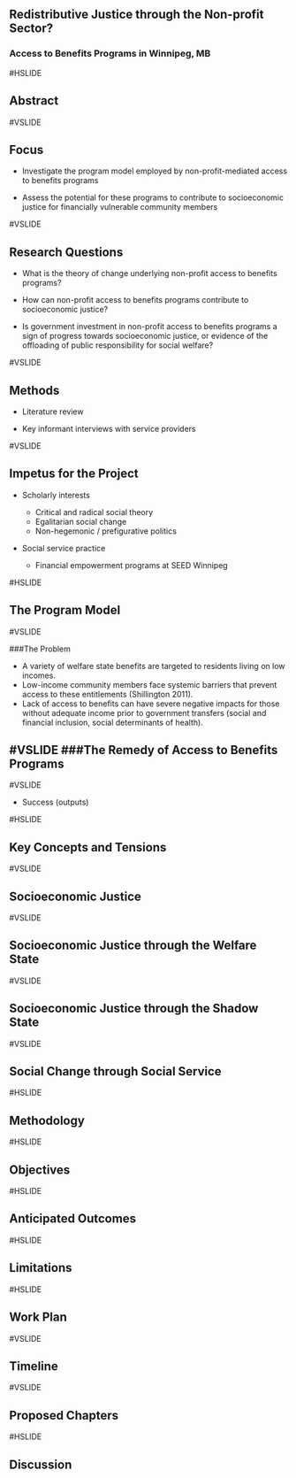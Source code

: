 ## Redistributive Justice through the Non-profit Sector?
### Access to Benefits Programs in Winnipeg, MB

#HSLIDE

## Abstract

#VSLIDE

## Focus
- Investigate the program model employed by non-profit-mediated access to benefits programs<!-- .element: class="fragment" -->

- Assess the potential for these programs to contribute to socioeconomic justice for financially vulnerable community members<!-- .element: class="fragment" -->

#VSLIDE

## Research Questions

- What is the theory of change underlying non-profit access to benefits programs?<!-- .element: class="fragment" -->

- How can non-profit access to benefits programs contribute to socioeconomic justice?<!-- .element: class="fragment" -->

- Is government investment in non-profit access to benefits programs a sign of progress towards socioeconomic justice, or evidence of the offloading of public responsibility for social welfare?<!-- .element: class="fragment" -->

#VSLIDE

## Methods
- Literature review<!-- .element: class="fragment" -->

- Key informant interviews with service providers<!-- .element: class="fragment" -->

#VSLIDE

## Impetus for the Project
- Scholarly interests<!-- .element: class="fragment" -->
    - Critical and radical social theory<!-- .element: class="fragment" -->
    - Egalitarian social change<!-- .element: class="fragment" -->
    - Non-hegemonic / prefigurative politics<!-- .element: class="fragment" -->

- Social service practice<!-- .element: class="fragment" -->
    - Financial empowerment programs at SEED Winnipeg<!-- .element: class="fragment" -->

#HSLIDE

## The Program Model

#VSLIDE

###The Problem
- A variety of welfare state benefits are targeted to residents living on low incomes.<!-- .element: class="fragment" -->
- Low-income community members face systemic barriers that prevent access to these entitlements (Shillington 2011).<!-- .element: class="fragment" -->
- Lack of access to benefits can have severe negative impacts for those without adequate income prior to government transfers (social and financial inclusion, social determinants of health).<!-- .element: class="fragment" -->

#VSLIDE
###The Remedy of Access to Benefits Programs
- 

#VSLIDE

- Success (outputs)

#HSLIDE

## Key Concepts and Tensions

#VSLIDE

## Socioeconomic Justice

#VSLIDE

## Socioeconomic Justice through the Welfare State

#VSLIDE

## Socioeconomic Justice through the Shadow State

#VSLIDE

## Social Change through Social Service

#HSLIDE

## Methodology

#HSLIDE

## Objectives

#HSLIDE

## Anticipated Outcomes

#HSLIDE

## Limitations

#HSLIDE

## Work Plan

#VSLIDE

## Timeline

#VSLIDE

## Proposed Chapters

#HSLIDE

## Discussion